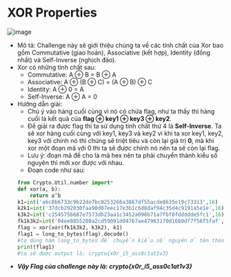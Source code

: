 #  XOR Properties
![image](https://github.com/MrBanhMi/CRYPTOHACK/assets/155632468/91fc0aee-bf6b-4772-a74f-f22c12c301a9)

- Mô tả: Challenge này sẽ giới thiệu chúng ta về các tính chất của Xor bao gồm Commutative (giao hoán), Associative (kết hợp), Identity (đồng nhất) và Self-Inverse (nghịch đảo).
- Xor có những tính chất sau:
    - Commutative: A ⊕ B = B ⊕ A
    - Associative: A ⊕ (B ⊕ C) = (A ⊕ B) ⊕ C
    - Identity: A ⊕ 0 = A
    - Self-Inverse: A ⊕ A = 0
- Hướng dẫn giải:
    - Chú ý vào hàng cuối cùng vì nó có chứa flag, như ta thấy thì hàng cuối là kết quả của **flag ⊕ key1 ⊕ key3 ⊕ key2**.
    - Để giải ra được flag thì ta sử dụng tính chất thứ 4 là **Self-Inverse**. Ta sẽ xor hàng cuối cùng với key1, key3 và key2 vì khi ta xor key1, key2, key3 với chính nó thì chúng sẽ triệt tiêu và còn lại giá trị **0**, mà khi xor một đoạn mã với 0 thì ta sẽ được chính nó nên ta sẽ còn lại flag.
    - Lưu ý: đoạn mã đề cho là mã hex nên ta phải chuyển thành kiểu số nguyên thì mới xor được với nhau.
    - Đoạn code như sau:
    ```python
    from Crypto.Util.number import*
    def xor(a, b):
        return a^b
    k1=int('a6c8b6733c9b22de7bc0253266a3867df55acde8635e19c73313',16)
    k2k1=int('37dcb292030faa90d07eec17e3b1c6d8daf94c35d4c9191a5e1e',16)
    k3k2=int('c1545756687e7573db23aa1c3452a098b71a7fbf0fddddde5fc1',16)
    fk1k3k2=int('04ee9855208a2cd59091d04767ae47963170d1660df7f56f5faf',16)
    flag = xor(xor(fk1k3k2, k3k2), k1)
    flag1 = long_to_bytes(flag).decode()
    #ta dùng hàm long_to_bytes để chuyển kiểu số nguyên ở tên thành kiểu bytes rồi dùng hàm .decode() để chuyển thành kiểu ASCII.
    print(flag1)
    #ta sẽ được output là: crypto{x0r_i5_ass0c1at1v3}
    ```
- ***Vậy Flag của challenge này là: crypto{x0r_i5_ass0c1at1v3}***
